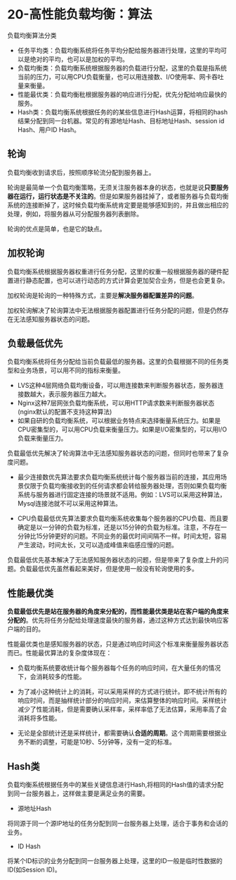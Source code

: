 
# 20-高性能负载均衡：算法

负载均衡算法分类
- 任务平均类：负载均衡系统将任务平均分配给服务器进行处理，这里的平均可以是绝对的平均，也可以是加权的平均。
- 负载均衡类：负载均衡系统根据服务器的负载进行分配，这里的负载是指系统当前的压力，可以用CPU负载衡量，也可以用连接数、I/O使用率、网卡吞吐量来衡量。
- 性能最优类：负载均衡秕根据服务器的响应进行分配，优先分配给响应最快的服务。
- Hash类：负载均衡系统根据任务的的某些信息进行Hash运算，将相同的hash结果分配到同一台机器。常见的有源地址Hash、目标地址Hash、session id Hash、用户ID Hash。

## 轮询

负载均衡收到请求后，按照顺序轮流分配到服务器上。

轮询是最简单一个负载均衡策略，无须关注服务器本身的状态，也就是说**只要服务器在运行，运行状态是不关注的**。但是如果服务器挂掉了，或者服务器与负载均衡系统的连接断掉了，这时候负载均衡系统肯定要是能够感知到的，并且做出相应的处理，例如，将服务器从可分配服务器列表删除。

轮询的优点是简单，也是它的缺点。

## 加权轮询

负载均衡系统根据服务器权重进行任务分配，这里的权重一般根据服务器的硬件配置进行静态配置，也可以进行动态的方式计算会更加契合业务，但是也会更复杂。

加权轮询是轮询的一种特殊方式，主要是**解决服务器配置差异的问题**。

加权轮询解决了轮询算法中无法根据服务器配置进行任务分配的问题，但是仍然存在无法感知服务器状态的问题。

## 负载最低优先

负载均衡系统将任务分配给当前负载最低的服务器。这里的负载根据不同的任务类型和业务场景，可以用不同的指标来衡量。

- LVS这种4层网络负载均衡设备，可以用连接数来判断服务器状态，服务器连接数越大，表示服务器压力越大。
- Nginx这种7层网张负载均衡系统，可以用HTTP请求数来判断服务器状态(nginx默认的配置不支持这种算法)
- 如果自研的负载均衡系统，可以根据业务特点来选择衡量系统压力。如果是CPU密集型的，可以用CPU负载来衡量压力。如果是I/O密集型的，可以用I/O负载来衡量压力。

负载最低优先解决了轮询算法中无法感知服务器状态的问题，但同时也带来了复杂度问题。

- 最少连接数优先算法要求负载均衡系统统计每个服务器当前的连接，其应用场景仅限于负载均衡接收到的任何请求都会转给服务器处理，否则如果负载均衡系统与服务器进行固定连接的场景就不适用。例如：LVS可以采用这种算法，Mysql连接池就不可以采用这种算法。

- CPU负载最低优先算法要求负载均衡系统收集每个服务器的CPU负载、而且要确定是以一分钟的负载为标准，还是以15分钟的负载为标准。注意，不存在一分钟比15分钟更好的问题。不同业务的最优时间间隔不一样。时间太短，容易产生波动，时间太长，又可以造成峰值来临感应慢的问题。

负载最低优先基本解决了无法感知服务器状态的问题，但是带来了复杂度上升的问题。负载最低优先虽然看起来美好，但是使用一般没有轮询使用的多。

## 性能最优类

**负载最低优先是站在服务器的角度来分配的，而性能最优类是站在客户端的角度来分配的**。优先将任务分配给处理速度最快的服务器，通过这种方式达到最快响应客户端的目的。

性能最优类也是感知服务器的状态，只是通过响应时间这个标准来衡量服务器状态而已。性能最优算法的复杂度体现在：

- 负载均衡系统要收统计每个服务器每个任务的响应时间，在大量任务的情况下，会消耗较多的性能。

- 为了减小这种统计上的消耗，可以采用采样的方式进行统计。即不统计所有的响应时间，而是抽样统计部分的响应时间，来估算整体的响应时间。采样统计减少了性能消耗，但是需要确认采样率，采样率低了无法估算，采用率高了会消耗将多性能。

- 无论是全部统计还是采样统计，都需要确认**合适的周期**。这个周期需要根据业务不断的调整，可能是10秒、5分钟等，没有一定的标准。

## Hash类

负载均衡系统根据任务中的某些关键信息进行Hash,将相同的Hash值的请求分配到同一台服务器上，这样做主要是满足业务的需要。

- 源地址Hash

将同源于同一个源IP地址的任务分配到同一台服务器上处理，适合于事务和会话的业务。
- ID Hash

将某个ID标识的业务分配到同一台服务器上处理，这里的ID一般是临时性数据的ID(如Session ID)。

<Valine/>



